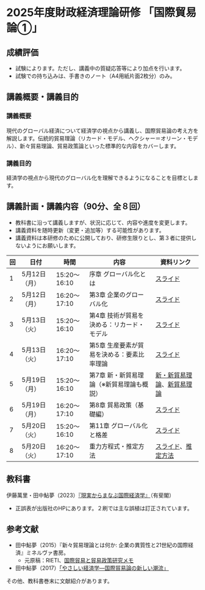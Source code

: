 # 2025年度財政経済理論研修 「国際貿易論①」


## 成績評価
- 試験によります。ただし、講義中の質疑応答等により加点を行います。
- 試験での持ち込みは、手書きのノート（A4用紙片面2枚分）のみ。


## 講義概要・講義目的
### 講義概要
現代のグローバル経済について経済学の視点から講義し、国際貿易論の考え方を解説します。伝統的貿易理論（リカード・モデル、ヘクシャー＝オリーン・モデル）、新々貿易理論、貿易政策論といった標準的な内容をカバーします。

### 講義目的
経済学の視点から現代のグローバル化を理解できるようになることを目標とします。


## 講義計画・講義内容（90分、全８回）

- 教科書に沿って講義しますが、状況に応じて、内容や進度を変更します。
- 講義資料を随時更新（変更・追加等）する可能性があります。
- 講義資料は本研修のために公開しており、研修生限りとし、第３者に提供しないようにお願いします。




| 回 | 日付         | 時間              | 内容                                                                                         | 資料リンク                                                                                   |
|------|--------------|-------------------|----------------------------------------------------------------------------------------------|----------------------------------------------------------------------------------------------|
| 1    | 5月12日（月） | 15:20～16:10      | 序章 グローバル化とは                                                                       | [スライド](slides/00国際経済学は社会にどう役立つか.pptx)                                    |
| 2    | 5月12日（月） | 16:20～17:10      | 第3章 企業のグローバル化                                                                     | [スライド](slides/03企業のグローバル化.pptx)                                                 |
| 3    | 5月13日（火） | 15:20～16:10      | 第4章 技術が貿易を決める：リカード・モデル                                                 | [スライド](slides/04技術が貿易を決めるリカードモデルv2.pptx)                                |
| 4    | 5月13日（火） | 16:20～17:10      | 第5章 生産要素が貿易を決める：要素比率理論                                                 | [スライド](slides/05生産要素が貿易を決めるv3.pptx)                                                  |
| 5    | 5月19日（月） | 15:20～16:10      | 第7章 新・新貿易理論（※新貿易理論も概説）                                                  | [新・新貿易理論](slides/07新・新貿易理論.pptx)、[新貿易理論](slides/trade2-01-new-trade-theory.pdf) |
| 6    | 5月19日（月） | 16:20～17:10      | 第8章 貿易政策（基礎編）                                                                    | [スライド](slides/08貿易政策_基礎編.pptx)                                                    |
| 7    | 5月20日（火） | 15:20～16:10      | 第11章 グローバル化と格差                                                                   | [スライド](slides/11グローバル化と格差.pptx)                                                 |
| 8    | 5月20日（火） | 16:20～17:10      | 重力方程式・推定方法                                                                         | [スライド](slides/trade2-03-gravity.pdf)、[推定方法](Gravity.md)                                   |




## 教科書
伊藤萬里・田中鮎夢（2023）[『現実からまなぶ国際経済学』](https://www.yuhikaku.co.jp/books/detail/9784641200012)（有斐閣）

- 正誤表が出版社のHPにあります。２刷では主な誤植は訂正されています。

## 参考文献
- 田中鮎夢（2015）『新々貿易理論とは何か: 企業の異質性と21世紀の国際経済』ミネルヴァ書房。
  - 元原稿：RIETI、[国際貿易と貿易政策研究メモ](https://www.rieti.go.jp/users/tanaka-ayumu/serial/index.html)
- 田中鮎夢（2017）[「やさしい経済学―国際貿易論の新しい潮流」](https://www.rieti.go.jp/jp/papers/contribution/yasashii23/index.html)

その他、教科書巻末に文献紹介があります。



